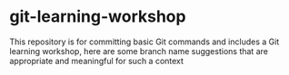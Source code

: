 # git-learning-workshop
This repository is for committing basic Git commands and includes a Git learning workshop, here are some branch name suggestions that are appropriate and meaningful for such a context
